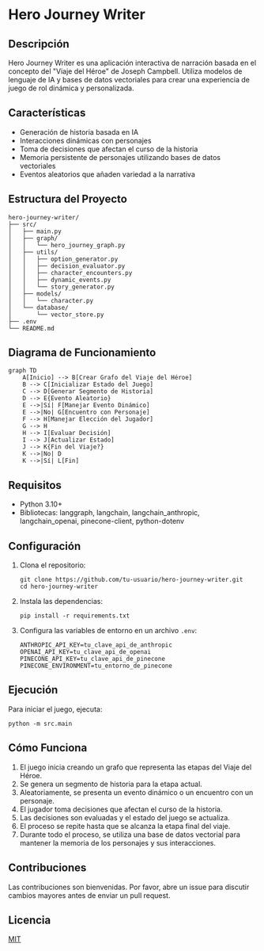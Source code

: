 # Hero Journey Writer

## Descripción
Hero Journey Writer es una aplicación interactiva de narración basada en el concepto del "Viaje del Héroe" de Joseph Campbell. Utiliza modelos de lenguaje de IA y bases de datos vectoriales para crear una experiencia de juego de rol dinámica y personalizada.

## Características
- Generación de historia basada en IA
- Interacciones dinámicas con personajes
- Toma de decisiones que afectan el curso de la historia
- Memoria persistente de personajes utilizando bases de datos vectoriales
- Eventos aleatorios que añaden variedad a la narrativa

## Estructura del Proyecto
```
hero-journey-writer/
├── src/
│   ├── main.py
│   ├── graph/
│   │   └── hero_journey_graph.py
│   ├── utils/
│   │   ├── option_generator.py
│   │   ├── decision_evaluator.py
│   │   ├── character_encounters.py
│   │   ├── dynamic_events.py
│   │   └── story_generator.py
│   ├── models/
│   │   └── character.py
│   └── database/
│       └── vector_store.py
├── .env
└── README.md
```

## Diagrama de Funcionamiento
```mermaid
graph TD
    A[Inicio] --> B[Crear Grafo del Viaje del Héroe]
    B --> C[Inicializar Estado del Juego]
    C --> D[Generar Segmento de Historia]
    D --> E{Evento Aleatorio}
    E -->|Sí| F[Manejar Evento Dinámico]
    E -->|No| G[Encuentro con Personaje]
    F --> H[Manejar Elección del Jugador]
    G --> H
    H --> I[Evaluar Decisión]
    I --> J[Actualizar Estado]
    J --> K{Fin del Viaje?}
    K -->|No| D
    K -->|Sí| L[Fin]
```

## Requisitos
- Python 3.10+
- Bibliotecas: langgraph, langchain, langchain_anthropic, langchain_openai, pinecone-client, python-dotenv

## Configuración
1. Clona el repositorio:
   ```
   git clone https://github.com/tu-usuario/hero-journey-writer.git
   cd hero-journey-writer
   ```

2. Instala las dependencias:
   ```
   pip install -r requirements.txt
   ```

3. Configura las variables de entorno en un archivo `.env`:
   ```
   ANTHROPIC_API_KEY=tu_clave_api_de_anthropic
   OPENAI_API_KEY=tu_clave_api_de_openai
   PINECONE_API_KEY=tu_clave_api_de_pinecone
   PINECONE_ENVIRONMENT=tu_entorno_de_pinecone
   ```

## Ejecución
Para iniciar el juego, ejecuta:
   ```
python -m src.main
   ```

## Cómo Funciona
1. El juego inicia creando un grafo que representa las etapas del Viaje del Héroe.
2. Se genera un segmento de historia para la etapa actual.
3. Aleatoriamente, se presenta un evento dinámico o un encuentro con un personaje.
4. El jugador toma decisiones que afectan el curso de la historia.
5. Las decisiones son evaluadas y el estado del juego se actualiza.
6. El proceso se repite hasta que se alcanza la etapa final del viaje.
7. Durante todo el proceso, se utiliza una base de datos vectorial para mantener la memoria de los personajes y sus interacciones.

## Contribuciones
Las contribuciones son bienvenidas. Por favor, abre un issue para discutir cambios mayores antes de enviar un pull request.

## Licencia
[MIT](https://choosealicense.com/licenses/mit/)
